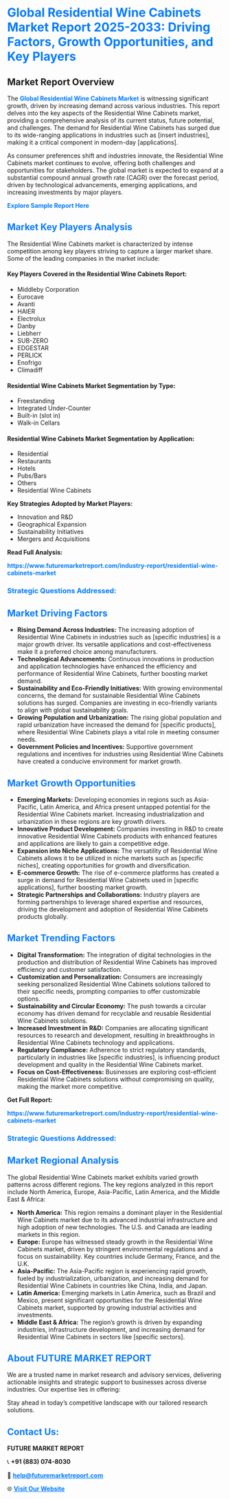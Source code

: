 <h1 style="color: #007BFF;">Global Residential Wine Cabinets Market Report 2025-2033: Driving Factors, Growth Opportunities, and Key Players</h1>

<section id="overview">
<h2>Market Report Overview</h2>
<p>The <a href="https://www.futuremarketreport.com/industry-report/residential-wine-cabinets-market" style="color: #007BFF; text-decoration: none;"><strong>Global Residential Wine Cabinets Market</strong></a> is witnessing significant growth, driven by increasing demand across various industries. This report delves into the key aspects of the Residential Wine Cabinets market, providing a comprehensive analysis of its current status, future potential, and challenges. The demand for Residential Wine Cabinets has surged due to its wide-ranging applications in industries such as [insert industries], making it a critical component in modern-day [applications].</p>
<p>As consumer preferences shift and industries innovate, the Residential Wine Cabinets market continues to evolve, offering both challenges and opportunities for stakeholders. The global market is expected to expand at a substantial compound annual growth rate (CAGR) over the forecast period, driven by technological advancements, emerging applications, and increasing investments by major players.</p>
</section>

<section id="overview">
<p><a href="https://www.futuremarketreport.com/request-sample/reportId=111657" style="color: #007BFF; text-decoration: none;"><strong>Explore Sample Report Here</strong></a></p>
</section>

<section id="key-players">
<h2 style="color: #007BFF;">Market Key Players Analysis</h2>
<p>The Residential Wine Cabinets market is characterized by intense competition among key players striving to capture a larger market share. Some of the leading companies in the market include:</p>
<h4>Key Players Covered in the Residential Wine Cabinets Report:</h4>
<ul><li>Middleby Corporation</li><li>Eurocave</li><li>Avanti</li><li>HAIER</li><li>Electrolux</li><li>Danby</li><li>Liebherr</li><li>SUB-ZERO</li><li>EDGESTAR</li><li>PERLICK</li><li>Enofrigo</li><li>Climadiff</li></ul>
<h4>Residential Wine Cabinets Market Segmentation by Type:</h4>
<ul><li>Freestanding</li><li>Integrated Under-Counter</li><li>Built-in (slot in)</li><li>Walk-in Cellars</li></ul>

<h4>Residential Wine Cabinets Market Segmentation by Application:</h4>
<ul><li>Residential</li><li>Restaurants</li><li>Hotels</li><li>Pubs/Bars</li><li>Others</li><li>Residential Wine Cabinets</li></ul>
<p><strong>Key Strategies Adopted by Market Players:</strong></p>
<ul>
<li>Innovation and R&D</li>
<li>Geographical Expansion</li>
<li>Sustainability Initiatives</li>
<li>Mergers and Acquisitions</li>
</ul>
</section>

<section>
<p><strong>Read Full Analysis: </strong></p><a href="https://www.futuremarketreport.com/industry-report/residential-wine-cabinets-market" style="color: #007BFF; text-decoration: none;"><strong>https://www.futuremarketreport.com/industry-report/residential-wine-cabinets-market</strong></a>
<h3 style="color: #007BFF;">Strategic Questions Addressed:</h3>
</section>

<section id="driving-factors">
<h2 style="color: #007BFF;">Market Driving Factors</h2>
<ul>
<li><strong>Rising Demand Across Industries:</strong> The increasing adoption of Residential Wine Cabinets in industries such as [specific industries] is a major growth driver. Its versatile applications and cost-effectiveness make it a preferred choice among manufacturers.</li>
<li><strong>Technological Advancements:</strong> Continuous innovations in production and application technologies have enhanced the efficiency and performance of Residential Wine Cabinets, further boosting market demand.</li>
<li><strong>Sustainability and Eco-Friendly Initiatives:</strong> With growing environmental concerns, the demand for sustainable Residential Wine Cabinets solutions has surged. Companies are investing in eco-friendly variants to align with global sustainability goals.</li>
<li><strong>Growing Population and Urbanization:</strong> The rising global population and rapid urbanization have increased the demand for [specific products], where Residential Wine Cabinets plays a vital role in meeting consumer needs.</li>
<li><strong>Government Policies and Incentives:</strong> Supportive government regulations and incentives for industries using Residential Wine Cabinets have created a conducive environment for market growth.</li>
</ul>
</section>

<section id="growth-opportunities">
<h2 style="color: #007BFF;">Market Growth Opportunities</h2>
<ul>
<li><strong>Emerging Markets:</strong> Developing economies in regions such as Asia-Pacific, Latin America, and Africa present untapped potential for the Residential Wine Cabinets market. Increasing industrialization and urbanization in these regions are key growth drivers.</li>
<li><strong>Innovative Product Development:</strong> Companies investing in R&D to create innovative Residential Wine Cabinets products with enhanced features and applications are likely to gain a competitive edge.</li>
<li><strong>Expansion into Niche Applications:</strong> The versatility of Residential Wine Cabinets allows it to be utilized in niche markets such as [specific niches], creating opportunities for growth and diversification.</li>
<li><strong>E-commerce Growth:</strong> The rise of e-commerce platforms has created a surge in demand for Residential Wine Cabinets used in [specific applications], further boosting market growth.</li>
<li><strong>Strategic Partnerships and Collaborations:</strong> Industry players are forming partnerships to leverage shared expertise and resources, driving the development and adoption of Residential Wine Cabinets products globally.</li>
</ul>
</section>

<section id="trending-factors">
<h2 style="color: #007BFF;">Market Trending Factors</h2>
<ul>
<li><strong>Digital Transformation:</strong> The integration of digital technologies in the production and distribution of Residential Wine Cabinets has improved efficiency and customer satisfaction.</li>
<li><strong>Customization and Personalization:</strong> Consumers are increasingly seeking personalized Residential Wine Cabinets solutions tailored to their specific needs, prompting companies to offer customizable options.</li>
<li><strong>Sustainability and Circular Economy:</strong> The push towards a circular economy has driven demand for recyclable and reusable Residential Wine Cabinets solutions.</li>
<li><strong>Increased Investment in R&D:</strong> Companies are allocating significant resources to research and development, resulting in breakthroughs in Residential Wine Cabinets technology and applications.</li>
<li><strong>Regulatory Compliance:</strong> Adherence to strict regulatory standards, particularly in industries like [specific industries], is influencing product development and quality in the Residential Wine Cabinets market.</li>
<li><strong>Focus on Cost-Effectiveness:</strong> Businesses are exploring cost-efficient Residential Wine Cabinets solutions without compromising on quality, making the market more competitive.</li>
</ul>
</section>

<section>
<p><strong>Get Full Report: </strong></p><a href="https://www.futuremarketreport.com/industry-report/residential-wine-cabinets-market" style="color: #007BFF; text-decoration: none;"><strong>https://www.futuremarketreport.com/industry-report/residential-wine-cabinets-market</strong></a>
<h3 style="color: #007BFF;">Strategic Questions Addressed:</h3>
</section>


<section id="regional-analysis">
<h2 style="color: #007BFF;">Market Regional Analysis</h2>
<p>The global Residential Wine Cabinets market exhibits varied growth patterns across different regions. The key regions analyzed in this report include North America, Europe, Asia-Pacific, Latin America, and the Middle East & Africa:</p>
<ul>
<li><strong>North America:</strong> This region remains a dominant player in the Residential Wine Cabinets market due to its advanced industrial infrastructure and high adoption of new technologies. The U.S. and Canada are leading markets in this region.</li>
<li><strong>Europe:</strong> Europe has witnessed steady growth in the Residential Wine Cabinets market, driven by stringent environmental regulations and a focus on sustainability. Key countries include Germany, France, and the U.K.</li>
<li><strong>Asia-Pacific:</strong> The Asia-Pacific region is experiencing rapid growth, fueled by industrialization, urbanization, and increasing demand for Residential Wine Cabinets in countries like China, India, and Japan.</li>
<li><strong>Latin America:</strong> Emerging markets in Latin America, such as Brazil and Mexico, present significant opportunities for the Residential Wine Cabinets market, supported by growing industrial activities and investments.</li>
<li><strong>Middle East & Africa:</strong> The region’s growth is driven by expanding industries, infrastructure development, and increasing demand for Residential Wine Cabinets in sectors like [specific sectors].</li>
</ul>
</section>

<footer>
<h2 style="color: #007BFF;">About FUTURE MARKET REPORT</h2>
<p>We are a trusted name in market research and advisory services, delivering actionable insights and strategic support to businesses across diverse industries. Our expertise lies in offering:</p>

<p>Stay ahead in today’s competitive landscape with our tailored research solutions.</p>

<h2 style="color: #007BFF;">Contact Us:</h2>
<p><strong>FUTURE MARKET REPORT</strong></p>
<p>📞 <strong>+91 (883) 074-8030</strong></p>
<p>📧 <strong><a href="mailto:help@futuremarketreport.com" style="color: #007BFF;">help@futuremarketreport.com</a></strong></p>
<p>🌐 <strong><a href="https://www.futuremarketreport.com/" style="color: #007BFF;">Visit Our Website</a></strong></p>
</footer>